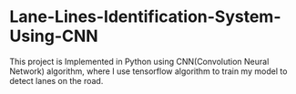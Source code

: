 # Lane-Lines-Identification-System-Using-CNN
This project is Implemented in Python using CNN(Convolution Neural Network) algorithm, where I use tensorflow algorithm to train my model  to detect lanes on the road.
